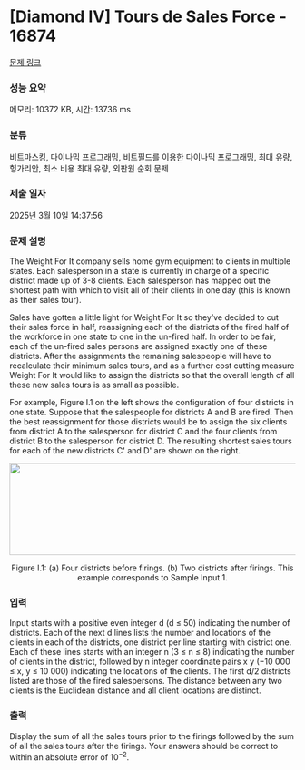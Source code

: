 # [Diamond IV] Tours de Sales Force - 16874 

[문제 링크](https://www.acmicpc.net/problem/16874) 

### 성능 요약

메모리: 10372 KB, 시간: 13736 ms

### 분류

비트마스킹, 다이나믹 프로그래밍, 비트필드를 이용한 다이나믹 프로그래밍, 최대 유량, 헝가리안, 최소 비용 최대 유량, 외판원 순회 문제

### 제출 일자

2025년 3월 10일 14:37:56

### 문제 설명

<p>The Weight For It company sells home gym equipment to clients in multiple states. Each salesperson in a state is currently in charge of a specific district made up of 3-8 clients. Each salesperson has mapped out the shortest path with which to visit all of their clients in one day (this is known as their sales tour).</p>

<p>Sales have gotten a little light for Weight For It so they’ve decided to cut their sales force in half, reassigning each of the districts of the fired half of the workforce in one state to one in the un-fired half. In order to be fair, each of the un-fired sales persons are assigned exactly one of these districts. After the assignments the remaining salespeople will have to recalculate their minimum sales tours, and as a further cost cutting measure Weight For It would like to assign the districts so that the overall length of all these new sales tours is as small as possible.</p>

<p>For example, Figure I.1 on the left shows the configuration of four districts in one state. Suppose that the salespeople for districts A and B are fired. Then the best reassignment for those districts would be to assign the six clients from district A to the salesperson for district C and the four clients from district B to the salesperson for district D. The resulting shortest sales tours for each of the new districts C' and D' are shown on the right.</p>

<p style="text-align: center;"><img alt="" src="https://upload.acmicpc.net/0b48890a-4d1e-490d-bee3-92cbf8d9e9ae/-/preview/" style="width: 511px; height: 162px;"></p>

<p style="text-align: center;">Figure I.1: (a) Four districts before firings. (b) Two districts after firings. This example corresponds to Sample Input 1.</p>

### 입력 

 <p>Input starts with a positive even integer d (d ≤ 50) indicating the number of districts. Each of the next d lines lists the number and locations of the clients in each of the districts, one district per line starting with district one. Each of these lines starts with an integer n (3 ≤ n ≤ 8) indicating the number of clients in the district, followed by n integer coordinate pairs x y (−10 000 ≤ x, y ≤ 10 000) indicating the locations of the clients. The first d/2 districts listed are those of the fired salespersons. The distance between any two clients is the Euclidean distance and all client locations are distinct.</p>

### 출력 

 <p>Display the sum of all the sales tours prior to the firings followed by the sum of all the sales tours after the firings. Your answers should be correct to within an absolute error of 10<sup>−2</sup>.</p>

